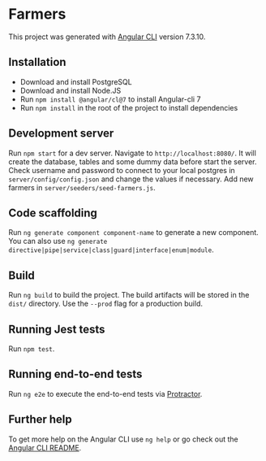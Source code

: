 # Farmers

This project was generated with [Angular CLI](https://github.com/angular/angular-cli) version 7.3.10.

## Installation

- Download and install PostgreSQL
- Download and install Node.JS
- Run `npm install @angular/cl@7` to install Angular-cli 7
- Run `npm install` in the root of the project to install dependencies

## Development server

Run `npm start` for a dev server. Navigate to `http://localhost:8080/`. 
It will create the database, tables and some dummy data before start the server. Check username and password to connect to your local postgres in `server/config/config.json` and change the values if necessary. 
Add new farmers in `server/seeders/seed-farmers.js`.

## Code scaffolding

Run `ng generate component component-name` to generate a new component. You can also use `ng generate directive|pipe|service|class|guard|interface|enum|module`.

## Build

Run `ng build` to build the project. The build artifacts will be stored in the `dist/` directory. Use the `--prod` flag for a production build.

## Running Jest tests

Run `npm test`.

## Running end-to-end tests

Run `ng e2e` to execute the end-to-end tests via [Protractor](http://www.protractortest.org/).

## Further help

To get more help on the Angular CLI use `ng help` or go check out the [Angular CLI README](https://github.com/angular/angular-cli/blob/master/README.md).
